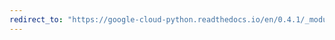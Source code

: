 ```yaml
---
redirect_to: "https://google-cloud-python.readthedocs.io/en/0.4.1/_modules/gcloud/datastore/transaction.html"
---
```

